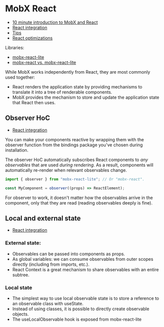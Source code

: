 # MobX React

- [10 minute introduction to MobX and React](https://mobx.js.org/getting-started)
- [React integration](https://mobx.js.org/react-integration.html)
- [Tips](https://mobx.js.org/react-integration.html#tips)
- [React optimizations](https://mobx.js.org/react-optimizations.html)

Libraries:

- [mobx-react-lite](https://github.com/mobxjs/mobx/tree/main/packages/mobx-react-lite)
- [mobx-react vs. mobx-react-lite](https://mobx.js.org/react-integration.html#react-vs-lite)

While MobX works independently from React, they are most commonly used together:

- React renders the application state by providing mechanisms to translate it into a tree of renderable components.
- MobX provides the mechanism to store and update the application state that React then uses.

## Observer HoC

- [React integration](https://mobx.js.org/react-integration.html#react-integration)

You can make your components reactive by wrapping them with the observer function from the bindings package you've
chosen during installation.

The observer HoC automatically subscribes React components to _any observables_ that are used _during rendering_. As a
result, components will automatically re-render when relevant observables change.

```js
import { observer } from "mobx-react-lite"; // Or "mobx-react".

const MyComponent = observer((props) => ReactElement);
```

For observer to work, it doesn't matter how the observables arrive in the component, only that they are read (reading
observables deeply is fine).

## Local and external state

- [React integration](https://mobx.js.org/react-integration.html#local-and-external-state)

### External state:

- Observables can be passed into components as props.
- As global variables: we can consume observables from outer scopes directly (including from imports, etc.).
- React Context is a great mechanism to share observables with an entire subtree.

### Local state

- The simplest way to use local observable state is to store a reference to an observable class with useState.
- Instead of using classes, it is possible to directly create observable objects.
- The useLocalObservable hook is exposed from mobx-react-lite
